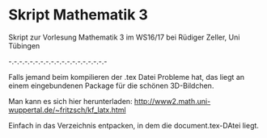 # Skript Mathematik 3
Skript zur Vorlesung Mathematik 3 im WS16/17 bei Rüdiger Zeller, Uni Tübingen

-.-.-.-.-.-.-.-.-.-.-.-.-.-.-.-.-.-.-

Falls jemand beim kompilieren der .tex Datei Probleme hat, das liegt an einem eingebundenen
 Package für die schönen 3D-Bildchen.
 
 Man kann es sich hier herunterladen: http://www2.math.uni-wuppertal.de/~fritzsch/kf_latx.html
 
 Einfach in das Verzeichnis entpacken, in dem die document.tex-DAtei liegt.
